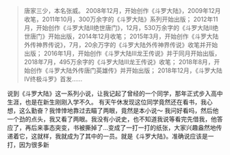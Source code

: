 > 唐家三少，本名张威。
> 2008年12月，开始创作《斗罗大陆》，2009年12月收笔，2011年10月，300万余字的《斗罗大陆》系列开始出版；
> 2012年11月，开始创作《斗罗大陆II绝世唐门》，12月，530万余字的《斗罗大陆II绝世唐门》开始出版，2014年12月收笔；
> 2015年3月，开始创作《斗罗大陆外传神界传说》，7月，20余万字的《斗罗大陆外传神界传说》收笔并开始出版；
> 2016年1月，开始创作《斗罗大陆Ⅲ龙王传说》并于同月开始出版，2018年7月，495万余字的《斗罗大陆Ⅲ龙王传说》收笔；
> 2018年8月，开始创作《斗罗大陆外传唐门英雄传》并开始出版；
> 2018年12月，《斗罗大陆Ⅳ终极斗罗》首发......

说到《斗罗大陆》这一系列小说，让我记起了曾经的一个同学，那年正式步入高中生涯，也是在新生刚刚入学不久。
有天午休发现这位同学竟然还在看书，我心想，这么勤奋？我悻悻地靠过去瞄了两眼，竟然是本小说～ 我问好看吗，然后他一个劲的点头，我又看了两眼。我没有小说史，也不知道我说等看完先借我，他答应了，再后来事态突变，书被撕掉了...变成了一打一打的纸张，大家兴趣盎然地传递着它，这就样，我就成为了其中的一员。就是《斗罗大陆》。准确说应该是一打，因为很多新